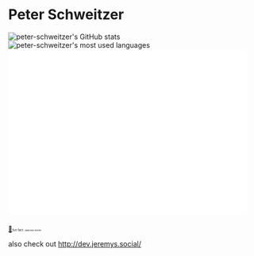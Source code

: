 # Peter Schweitzer

<div style="width: 100%">
<img src="https://github-readme-stats.vercel.app/api?username=peter-schweitzer&show_icons=true&locale=en&theme=gruvbox#gh-dark-mode-only" alt="peter-schweitzer's GitHub stats" width="480"/>
</div>
<div style="width: 100%">
<img src="https://github-readme-stats.vercel.app/api/top-langs?username=peter-schweitzer&show_icons=true&locale=en&layout=compact&langs_count=4&theme=gruvbox#gh-dark-mode-only" alt="peter-schweitzer's most used languages"  width="480"/>
</div>
<div style="width: 100%">
<img src="/isocalender.svg" alt="Isometric Commit Calender" style="border-radius: 6px; border: 1px solid white" width="480"/>
</div>
<br>
<a href="https://raw.githubusercontent.com/peter-schweitzer/peter-schweitzer/master/diamonds.gif" style="font-size: 12px;">💎</a><span style="font-size: 6px;">fun fact: </span><span style="font-size: 4px;">diamonds hihihihi</span>

also check out http://dev.jeremys.social/
